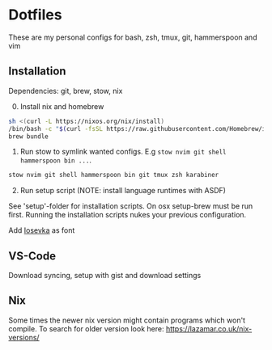 # Dotfiles
These are my personal configs for bash, zsh, tmux, git, hammerspoon and vim

## Installation
Dependencies: git, brew, stow, nix

0. Install nix and homebrew

```sh
sh <(curl -L https://nixos.org/nix/install)
/bin/bash -c "$(curl -fsSL https://raw.githubusercontent.com/Homebrew/install/HEAD/install.sh)"
brew bundle
```

1. Run stow to symlink wanted configs. E.g `stow nvim git shell hammerspoon bin ...`.
```sh
stow nvim git shell hammerspoon bin git tmux zsh karabiner
```

2. Run setup script (NOTE: install language runtimes with ASDF)

See 'setup'-folder for installation scripts. 
On osx setup-brew must be run first.
Running the installation scripts nukes your previous configuration.

Add [Iosevka](https://github.com/be5invis/Iosevka) as font

## VS-Code
Download syncing, setup with gist and download settings

## Nix

Some times the newer nix version might contain programs which won't compile.
To search for older version look here: https://lazamar.co.uk/nix-versions/
